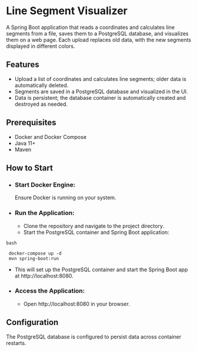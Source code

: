 # Line Segment Visualizer

A Spring Boot application that reads a coordinates and calculates line segments from a file, saves them to a PostgreSQL
database, and visualizes them on a web page. Each upload replaces old data, with the new segments displayed in different
colors.

## Features

- Upload a list of coordinates and calculates line segments; older data is automatically deleted.
- Segments are saved in a PostgreSQL database and visualized in the UI.
- Data is persistent; the database container is automatically created and destroyed as needed.

## Prerequisites

- Docker and Docker Compose
- Java 11+
- Maven

## How to Start

- ### Start Docker Engine:
  Ensure Docker is running on your system.
- ### Run the Application:
    - Clone the repository and navigate to the project directory.
    - Start the PostgreSQL container and Spring Boot application:

```` 
bash

 docker-compose up -d
 mvn spring-boot:run
 ````
- This will set up the PostgreSQL container and start the Spring Boot app at http://localhost:8080.
- ### Access the Application:
    - Open http://localhost:8080 in your browser.

## Configuration
  The PostgreSQL database is configured to persist data across container restarts.


